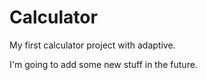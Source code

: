 # Calculator

My first calculator project with adaptive. 


I'm going to add some new stuff in the future.
